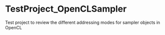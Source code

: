 # TestProject_OpenCLSampler
Test project to review the different addressing modes for sampler objects in OpenCL
